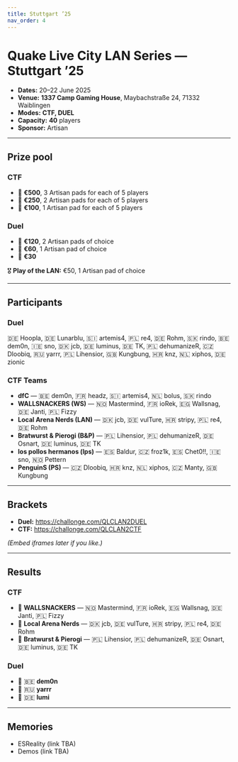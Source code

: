 ```yaml
---
title: Stuttgart ’25
nav_order: 4
---
```

# Quake Live City LAN Series — Stuttgart ’25

- **Dates:** 20–22 June 2025
- **Venue:** **1337 Camp Gaming House**, Maybachstraße 24, 71332 Waiblingen
- **Modes:** **CTF, DUEL**
- **Capacity:** **40** players
- **Sponsor:** Artisan

---
## Prize pool
### CTF
- 🥇 **€500**, 3 Artisan pads for each of 5 players
- 🥈 **€250**, 2 Artisan pads for each of 5 players
- 🥉 **€100**, 1 Artisan pad for each of 5 players

### Duel
- 🥇 **€120**, 2 Artisan pads of choice
- 🥈 **€60**, 1 Artisan pad of choice
- 🥉 **€30**

🎖️ **Play of the LAN:** €50, 1 Artisan pad of choice

---
## Participants
### Duel
🇩🇪 Hoopla, 🇩🇪 Lunarblu, 🇸🇮 artemis4, 🇵🇱 re4, 🇩🇪 Rohm, 🇸🇰 rindo, 🇧🇪 dem0n, 🇮🇪 sno, 🇩🇰 jcb, 🇩🇪 luminus, 🇩🇪 TK, 🇵🇱 dehumanizeR, 🇨🇿 Dloobiq, 🇷🇺 yarrr, 🇵🇱 Lihensior, 🇬🇧 Kungbung, 🇭🇷 knz, 🇳🇱 xiphos, 🇩🇪 zionic

### CTF Teams
- **dfC** — 🇧🇪 dem0n, 🇫🇷 headz, 🇸🇮 artemis4, 🇳🇱 bolus, 🇸🇰 rindo
- **WALLSNACKERS (WS)** — 🇳🇴 Mastermind, 🇫🇷 ioRek, 🇪🇬 Wallsnag, 🇩🇪 Janti, 🇵🇱 Fizzy
- **Local Arena Nerds (LAN)** — 🇩🇰 jcb, 🇩🇪 vulTure, 🇭🇷 stripy, 🇵🇱 re4, 🇩🇪 Rohm
- **Bratwurst & Pierogi (B&P)** — 🇵🇱 Lihensior, 🇵🇱 dehumanizeR, 🇩🇪 Osnart, 🇩🇪 luminus, 🇩🇪 TK
- **los pollos hermanos (lps)** — 🇪🇸 Baldur, 🇨🇿 froz1k, 🇪🇸 Chet0!!, 🇮🇪 sno, 🇳🇴 Pettern
- **PenguinS (PS)** — 🇨🇿 Dloobiq, 🇭🇷 knz, 🇳🇱 xiphos, 🇨🇿 Manty, 🇬🇧 Kungbung

---
## Brackets
- **Duel:** https://challonge.com/QLCLAN2DUEL
- **CTF:** https://challonge.com/QLCLAN2CTF

*(Embed iframes later if you like.)*

---
## Results
### CTF
- 🥇 **WALLSNACKERS** — 🇳🇴 Mastermind, 🇫🇷 ioRek, 🇪🇬 Wallsnag, 🇩🇪 Janti, 🇵🇱 Fizzy
- 🥈 **Local Arena Nerds** — 🇩🇰 jcb, 🇩🇪 vulTure, 🇭🇷 stripy, 🇵🇱 re4, 🇩🇪 Rohm
- 🥉 **Bratwurst & Pierogi** — 🇵🇱 Lihensior, 🇵🇱 dehumanizeR, 🇩🇪 Osnart, 🇩🇪 luminus, 🇩🇪 TK

### Duel
- 🥇 🇧🇪 **dem0n**
- 🥈 🇷🇺 **yarrr**
- 🥉 🇩🇪 **lumi**

---
## Memories
- ESReality (link TBA)
- Demos (link TBA)

